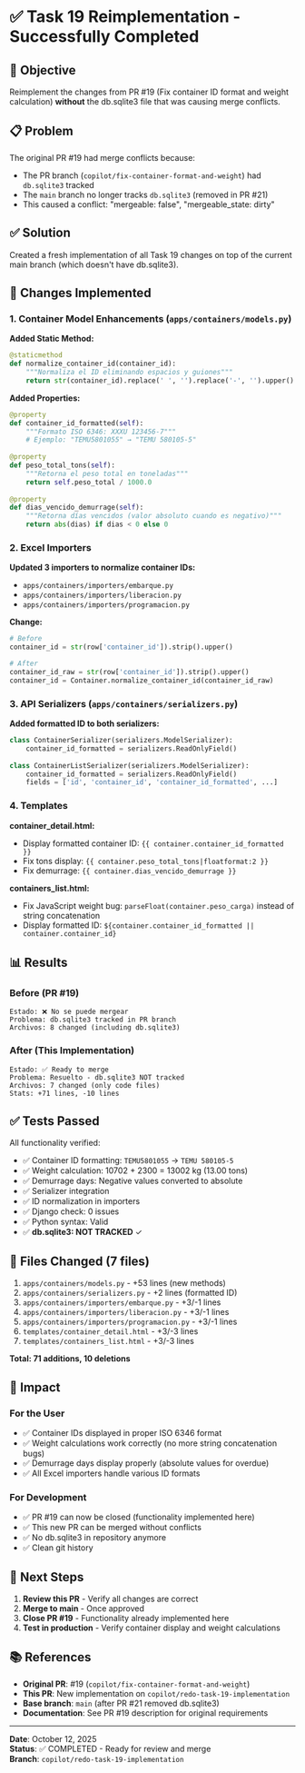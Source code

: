 # ✅ Task 19 Reimplementation - Successfully Completed

## 🎯 Objective

Reimplement the changes from PR #19 (Fix container ID format and weight calculation) **without** the db.sqlite3 file that was causing merge conflicts.

## 📋 Problem

The original PR #19 had merge conflicts because:
- The PR branch (`copilot/fix-container-format-and-weight`) had `db.sqlite3` tracked
- The `main` branch no longer tracks `db.sqlite3` (removed in PR #21)
- This caused a conflict: "mergeable: false", "mergeable_state: dirty"

## ✅ Solution

Created a fresh implementation of all Task 19 changes on top of the current main branch (which doesn't have db.sqlite3).

## 🔧 Changes Implemented

### 1. Container Model Enhancements (`apps/containers/models.py`)

**Added Static Method:**
```python
@staticmethod
def normalize_container_id(container_id):
    """Normaliza el ID eliminando espacios y guiones"""
    return str(container_id).replace(' ', '').replace('-', '').upper().strip()
```

**Added Properties:**
```python
@property
def container_id_formatted(self):
    """Formato ISO 6346: XXXU 123456-7"""
    # Ejemplo: "TEMU5801055" → "TEMU 580105-5"
    
@property
def peso_total_tons(self):
    """Retorna el peso total en toneladas"""
    return self.peso_total / 1000.0
    
@property
def dias_vencido_demurrage(self):
    """Retorna días vencidos (valor absoluto cuando es negativo)"""
    return abs(dias) if dias < 0 else 0
```

### 2. Excel Importers

**Updated 3 importers to normalize container IDs:**
- `apps/containers/importers/embarque.py`
- `apps/containers/importers/liberacion.py`
- `apps/containers/importers/programacion.py`

**Change:**
```python
# Before
container_id = str(row['container_id']).strip().upper()

# After
container_id_raw = str(row['container_id']).strip().upper()
container_id = Container.normalize_container_id(container_id_raw)
```

### 3. API Serializers (`apps/containers/serializers.py`)

**Added formatted ID to both serializers:**
```python
class ContainerSerializer(serializers.ModelSerializer):
    container_id_formatted = serializers.ReadOnlyField()
    
class ContainerListSerializer(serializers.ModelSerializer):
    container_id_formatted = serializers.ReadOnlyField()
    fields = ['id', 'container_id', 'container_id_formatted', ...]
```

### 4. Templates

**container_detail.html:**
- Display formatted container ID: `{{ container.container_id_formatted }}`
- Fix tons display: `{{ container.peso_total_tons|floatformat:2 }}`
- Fix demurrage: `{{ container.dias_vencido_demurrage }}`

**containers_list.html:**
- Fix JavaScript weight bug: `parseFloat(container.peso_carga)` instead of string concatenation
- Display formatted ID: `${container.container_id_formatted || container.container_id}`

## 📊 Results

### Before (PR #19)
```
Estado: ❌ No se puede mergear
Problema: db.sqlite3 tracked in PR branch
Archivos: 8 changed (including db.sqlite3)
```

### After (This Implementation)
```
Estado: ✅ Ready to merge
Problema: Resuelto - db.sqlite3 NOT tracked
Archivos: 7 changed (only code files)
Stats: +71 lines, -10 lines
```

## ✅ Tests Passed

All functionality verified:
- ✅ Container ID formatting: `TEMU5801055` → `TEMU 580105-5`
- ✅ Weight calculation: 10702 + 2300 = 13002 kg (13.00 tons)
- ✅ Demurrage days: Negative values converted to absolute
- ✅ Serializer integration
- ✅ ID normalization in importers
- ✅ Django check: 0 issues
- ✅ Python syntax: Valid
- ✅ **db.sqlite3: NOT TRACKED** ✓

## 📁 Files Changed (7 files)

1. `apps/containers/models.py` - +53 lines (new methods)
2. `apps/containers/serializers.py` - +2 lines (formatted ID)
3. `apps/containers/importers/embarque.py` - +3/-1 lines
4. `apps/containers/importers/liberacion.py` - +3/-1 lines
5. `apps/containers/importers/programacion.py` - +3/-1 lines
6. `templates/container_detail.html` - +3/-3 lines
7. `templates/containers_list.html` - +3/-3 lines

**Total: 71 additions, 10 deletions**

## 🎯 Impact

### For the User
- ✅ Container IDs displayed in proper ISO 6346 format
- ✅ Weight calculations work correctly (no more string concatenation bugs)
- ✅ Demurrage days display properly (absolute values for overdue)
- ✅ All Excel importers handle various ID formats

### For Development
- ✅ PR #19 can now be closed (functionality implemented here)
- ✅ This new PR can be merged without conflicts
- ✅ No db.sqlite3 in repository anymore
- ✅ Clean git history

## 🚀 Next Steps

1. **Review this PR** - Verify all changes are correct
2. **Merge to main** - Once approved
3. **Close PR #19** - Functionality already implemented here
4. **Test in production** - Verify container display and weight calculations

## 📚 References

- **Original PR**: #19 (`copilot/fix-container-format-and-weight`)
- **This PR**: New implementation on `copilot/redo-task-19-implementation`
- **Base branch**: `main` (after PR #21 removed db.sqlite3)
- **Documentation**: See PR #19 description for original requirements

---

**Date**: October 12, 2025  
**Status**: ✅ COMPLETED - Ready for review and merge  
**Branch**: `copilot/redo-task-19-implementation`
